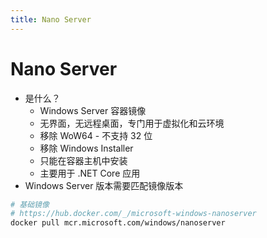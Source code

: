 ```yaml
---
title: Nano Server
---
```


# Nano Server

- 是什么？
  - Windows Server 容器镜像
  - 无界面，无远程桌面，专门用于虚拟化和云环境
  - 移除 WoW64 - 不支持 32 位
  - 移除 Windows Installer
  - 只能在容器主机中安装
  - 主要用于 .NET Core 应用
- Windows Server 版本需要匹配镜像版本

```bash
# 基础镜像
# https://hub.docker.com/_/microsoft-windows-nanoserver
docker pull mcr.microsoft.com/windows/nanoserver
```
